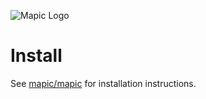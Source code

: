 ![Mapic Logo](https://cloud.githubusercontent.com/assets/2197944/19607635/5c434458-97cb-11e6-941b-e74e83b385ba.png)


# Install
See [mapic/mapic](https://github.com/mapic/mapic) for installation instructions.
